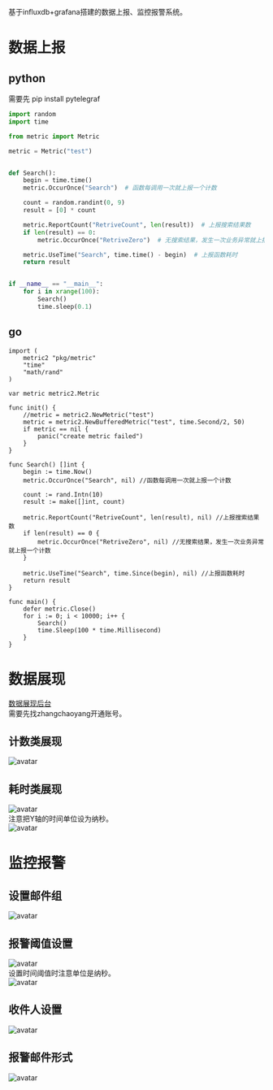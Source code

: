 基于influxdb+grafana搭建的数据上报、监控报警系统。<br>
# 数据上报
## python
需要先 pip install pytelegraf
```python
import random
import time

from metric import Metric

metric = Metric("test")


def Search():
    begin = time.time()
    metric.OccurOnce("Search")  # 函数每调用一次就上报一个计数

    count = random.randint(0, 9)
    result = [0] * count

    metric.ReportCount("RetriveCount", len(result))  # 上报搜索结果数
    if len(result) == 0:
        metric.OccurOnce("RetriveZero")  # 无搜索结果，发生一次业务异常就上报一个计数

    metric.UseTime("Search", time.time() - begin)  # 上报函数耗时
    return result


if __name__ == "__main__":
    for i in xrange(100):
        Search()
        time.sleep(0.1)

```
## go
```gotemplate
import (
	metric2 "pkg/metric"
	"time"
	"math/rand"
)

var metric metric2.Metric

func init() {
	//metric = metric2.NewMetric("test")
	metric = metric2.NewBufferedMetric("test", time.Second/2, 50)
	if metric == nil {
		panic("create metric failed")
	}
}

func Search() []int {
	begin := time.Now()
	metric.OccurOnce("Search", nil) //函数每调用一次就上报一个计数

	count := rand.Intn(10)
	result := make([]int, count)

	metric.ReportCount("RetriveCount", len(result), nil) //上报搜索结果数
	if len(result) == 0 {
		metric.OccurOnce("RetriveZero", nil) //无搜索结果，发生一次业务异常就上报一个计数
	}

	metric.UseTime("Search", time.Since(begin), nil) //上报函数耗时
	return result
}

func main() {
	defer metric.Close()
	for i := 0; i < 10000; i++ {
		Search()
		time.Sleep(100 * time.Millisecond)
	}
}

```
# 数据展现
[数据展现后台](http://jobflume:3000/)<br>
需要先找zhangchaoyang开通账号。
## 计数类展现
![avatar](img/计数展现.png)
## 耗时类展现
![avatar](img/耗时展现.png)<br>
注意把Y轴的时间单位设为纳秒。<br>
![avatar](img/axis.png)
# 监控报警
## 设置邮件组
![avatar](img/channel.png)
## 报警阈值设置
![avatar](img/计数alert.png)<br>
设置时间阈值时注意单位是纳秒。<br>
![avatar](img/耗时类alert.png)
## 收件人设置
![avatar](img/报警接收人.png)
## 报警邮件形式
![avatar](img/mail.png)